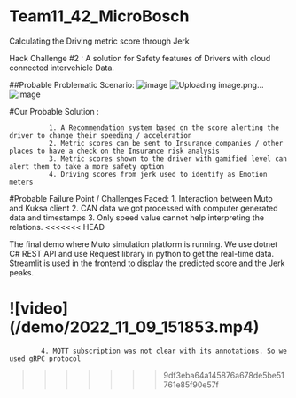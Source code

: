 # Team11_42_MicroBosch
Calculating the Driving metric score through Jerk

Hack Challenge #2 : A solution for Safety features of Drivers with cloud connected intervehicle Data.

##Probable Problematic Scenario: 
![image](https://user-images.githubusercontent.com/66947064/200791616-d98f1f71-f220-4858-8318-ebbe80ddfa49.png)
                  ![Uploading image.png…]()
                   ![image](https://user-images.githubusercontent.com/66947064/200791236-733d759e-a4e8-43d4-bb5b-f9283a8dbf03.png)


#Our Probable Solution : 
            
            
              1. A Recommendation system based on the score alerting the driver to change their speeding / acceleration
              2. Metric scores can be sent to Insurance companies / other places to have a check on the Insurance risk analysis
              3. Metric scores shown to the driver with gamified level can alert them to take a more safety option
              4. Driving scores from jerk used to identify as Emotion meters 
              
  #Probable Failure Point / Challenges Faced: 
            1. Interaction between Muto and Kuksa client
            2. CAN data we got processed with computer generated data and timestamps
            3. Only speed value cannot help interpreting the relations.
<<<<<<< HEAD
              
The final demo where Muto simulation platform is running. We use dotnet C# REST API and use Request library in python to get the real-time data. Streamlit is used in the frontend to display the predicted score and the Jerk peaks.

![video] 
(/demo/2022_11_09_151853.mp4)
=======
            4. MQTT subscription was not clear with its annotations. So we used gRPC protocol
>>>>>>> 9df3eba64a145876a678de5be51761e85f90e57f
